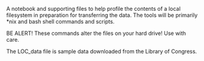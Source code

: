 A notebook and supporting files to help profile the contents of a local filesystem in preparation for transferring the data. The tools will be primarily *nix and bash shell commands and scripts.

BE ALERT! These commands alter the files on your hard drive! Use with care.

The LOC_data file is sample data downloaded from the Library of Congress.
